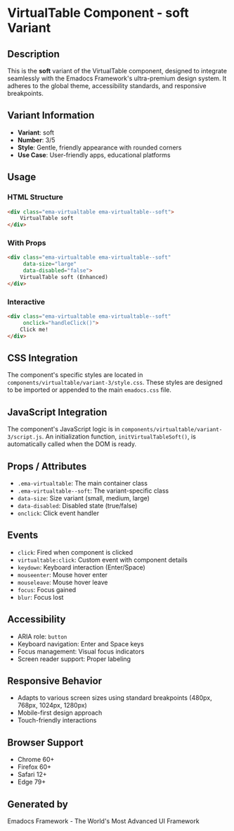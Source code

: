 # VirtualTable Component - soft Variant

## Description
This is the **soft** variant of the VirtualTable component, designed to integrate seamlessly with the Emadocs Framework's ultra-premium design system. It adheres to the global theme, accessibility standards, and responsive breakpoints.

## Variant Information
- **Variant**: soft
- **Number**: 3/5
- **Style**: Gentle, friendly appearance with rounded corners
- **Use Case**: User-friendly apps, educational platforms

## Usage

### HTML Structure
```html
<div class="ema-virtualtable ema-virtualtable--soft">
    VirtualTable soft
</div>
```

### With Props
```html
<div class="ema-virtualtable ema-virtualtable--soft" 
     data-size="large" 
     data-disabled="false">
    VirtualTable soft (Enhanced)
</div>
```

### Interactive
```html
<div class="ema-virtualtable ema-virtualtable--soft" 
     onclick="handleClick()">
    Click me!
</div>
```

## CSS Integration
The component's specific styles are located in `components/virtualtable/variant-3/style.css`. These styles are designed to be imported or appended to the main `emadocs.css` file.

## JavaScript Integration
The component's JavaScript logic is in `components/virtualtable/variant-3/script.js`. An initialization function, `initVirtualTableSoft()`, is automatically called when the DOM is ready.

## Props / Attributes
- `.ema-virtualtable`: The main container class
- `.ema-virtualtable--soft`: The variant-specific class
- `data-size`: Size variant (small, medium, large)
- `data-disabled`: Disabled state (true/false)
- `onclick`: Click event handler

## Events
- `click`: Fired when component is clicked
- `virtualtable:click`: Custom event with component details
- `keydown`: Keyboard interaction (Enter/Space)
- `mouseenter`: Mouse hover enter
- `mouseleave`: Mouse hover leave
- `focus`: Focus gained
- `blur`: Focus lost

## Accessibility
- ARIA role: `button`
- Keyboard navigation: Enter and Space keys
- Focus management: Visual focus indicators
- Screen reader support: Proper labeling

## Responsive Behavior
- Adapts to various screen sizes using standard breakpoints (480px, 768px, 1024px, 1280px)
- Mobile-first design approach
- Touch-friendly interactions

## Browser Support
- Chrome 60+
- Firefox 60+
- Safari 12+
- Edge 79+

## Generated by
Emadocs Framework - The World's Most Advanced UI Framework
